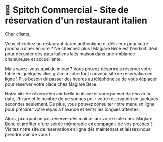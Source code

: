 # 🔔 Spitch Commercial - Site de réservation d'un restaurant italien

Cher clients, 

Vous cherchez un restaurant italien authentique et délicieux pour votre prochain dîner en ville ? Ne cherchez plus ! Magiare Bene est l'endroit idéal pour déguster des plats italiens faits maison dans une ambiance chaleureuse et accueillante.

Mais savez-vous quoi de mieux ? Vous pouvez désormais réserver votre table en quelques clics grâce à notre tout nouveau site de réservation en ligne ! Plus besoin de passer des heures au téléphone ou de vous déplacer pour réserver votre place chez Magiare Bene. 

Notre site de réservation est facile à utiliser et vous permet de choisir la date, l'heure et le nombre de personnes pour votre réservation en quelques secondes seulement. De plus, vous pouvez consulter notre menu en ligne pour préparer votre repas à l'avance et éviter les longues attentes.

Alors, pourquoi ne pas réserver dès maintenant votre table chez Magiare Bene et profiter d'une soirée mémorable en compagnie de vos proches ? Visitez notre site de réservation en ligne dès maintenant et laissez-nous prendre soin de vous !

